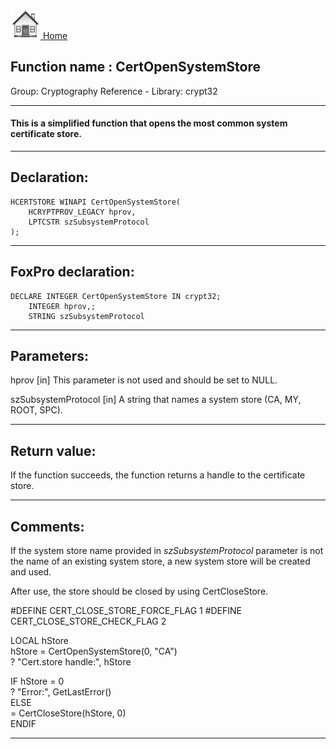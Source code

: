 [<img src="../../images/home.png"> Home ](https://github.com/VFPX/Win32API)  

## Function name : CertOpenSystemStore
Group: Cryptography Reference - Library: crypt32    
***  


#### This is a simplified function that opens the most common system certificate store.
***  


## Declaration:
```foxpro  
HCERTSTORE WINAPI CertOpenSystemStore(
	HCRYPTPROV_LEGACY hprov,
	LPTCSTR szSubsystemProtocol
);  
```  
***  


## FoxPro declaration:
```foxpro  
DECLARE INTEGER CertOpenSystemStore IN crypt32;
	INTEGER hprov,;
	STRING szSubsystemProtocol  
```  
***  


## Parameters:
hprov 
[in] This parameter is not used and should be set to NULL.

szSubsystemProtocol 
[in] A string that names a system store (CA, MY, ROOT, SPC).  
***  


## Return value:
If the function succeeds, the function returns a handle to the certificate store.
  
***  


## Comments:
If the system store name provided in <Em>szSubsystemProtocol</Em> parameter is not the name of an existing system store, a new system store will be created and used.  
  
After use, the store should be closed by using CertCloseStore.  
  
<div class="precode">#DEFINE CERT_CLOSE_STORE_FORCE_FLAG 1  
#DEFINE CERT_CLOSE_STORE_CHECK_FLAG 2  
  
LOCAL hStore  
hStore = CertOpenSystemStore(0, "CA")  
? "Cert.store handle:", hStore  
  
IF hStore = 0  
	? "Error:", GetLastError()  
ELSE  
	= CertCloseStore(hStore, 0)  
ENDIF  
</div>  
  
***  

